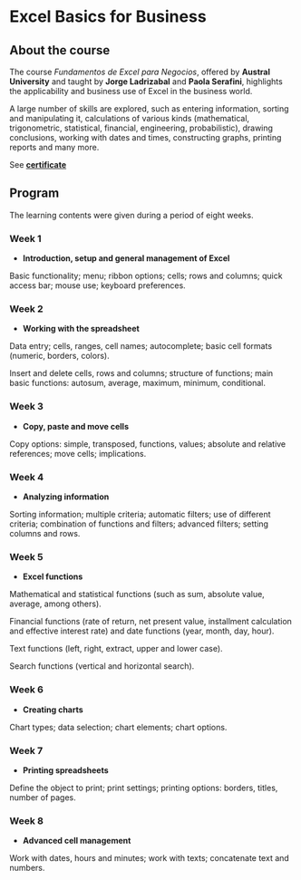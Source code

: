 # Excel Basics for Business

<!--more-->

## About the course
The course *Fundamentos de Excel para Negocios*, offered by **Austral University** and
taught by **Jorge Ladrizabal** and **Paola Serafini**, highlights the applicability and 
business use of Excel in the business world.

A large number of skills are explored, such as entering information, sorting and manipulating it, 
calculations of various kinds (mathematical, trigonometric, statistical, financial, engineering, 
probabilistic), drawing conclusions, working with dates and times, 
constructing graphs, printing reports and many more.

See [**certificate**](https://coursera.org/share/a8b1470ed81eb3022c6460629e2f37cb)

## Program

The learning contents were given during a period of eight weeks.

### Week 1

* **Introduction, setup and general management of Excel**

Basic functionality; menu; ribbon options; cells; rows and columns; quick access bar; 
mouse use; keyboard preferences.

### Week 2

* **Working with the spreadsheet**

Data entry; cells, ranges, cell names; autocomplete; basic cell formats (numeric, borders, colors). 

Insert and delete cells, rows and columns; structure of functions; main basic functions: 
autosum, average, maximum, minimum, conditional.

### Week 3

* **Copy, paste and move cells**

Copy options: simple, transposed, functions, values; absolute and relative references; 
move cells; implications.

### Week 4

* **Analyzing information**

Sorting information; multiple criteria; automatic filters; use of different criteria; 
combination of functions and filters; advanced filters; setting columns and rows.

### Week 5

* **Excel functions**

Mathematical and statistical functions (such as sum, absolute value, average, among others). 

Financial functions (rate of return, net present value, installment calculation and effective 
interest rate) and date functions (year, month, day, hour). 

Text functions (left, right, extract, upper and lower case). 

Search functions (vertical and horizontal search).

### Week 6

* **Creating charts**

Chart types; data selection; chart elements; chart options.

### Week 7

* **Printing spreadsheets**

Define the object to print; print settings; printing options: borders, titles, number of pages.

### Week 8

* **Advanced cell management**

Work with dates, hours and minutes; work with texts; concatenate text and numbers.
